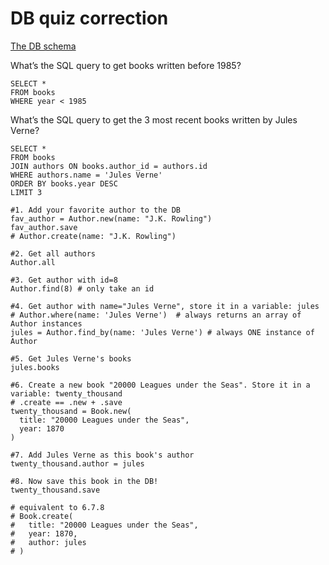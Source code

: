 # DB quiz correction

[The DB schema](https://kitt.lewagon.com/db/63111)

What’s the SQL query to get books
written before 1985?

```
SELECT *
FROM books
WHERE year < 1985
```

What’s the SQL query to get the 3 most 
recent books written by Jules Verne?

```
SELECT *
FROM books
JOIN authors ON books.author_id = authors.id
WHERE authors.name = 'Jules Verne'
ORDER BY books.year DESC
LIMIT 3
```

```
#1. Add your favorite author to the DB
fav_author = Author.new(name: "J.K. Rowling")
fav_author.save
# Author.create(name: "J.K. Rowling")

#2. Get all authors
Author.all

#3. Get author with id=8
Author.find(8) # only take an id

#4. Get author with name="Jules Verne", store it in a variable: jules
# Author.where(name: 'Jules Verne')  # always returns an array of Author instances
jules = Author.find_by(name: 'Jules Verne') # always ONE instance of Author

#5. Get Jules Verne's books
jules.books

#6. Create a new book "20000 Leagues under the Seas". Store it in a variable: twenty_thousand
# .create == .new + .save
twenty_thousand = Book.new(
  title: "20000 Leagues under the Seas", 
  year: 1870
)

#7. Add Jules Verne as this book's author
twenty_thousand.author = jules

#8. Now save this book in the DB!
twenty_thousand.save

# equivalent to 6.7.8
# Book.create(
#   title: "20000 Leagues under the Seas", 
#   year: 1870,
#   author: jules
# )
```